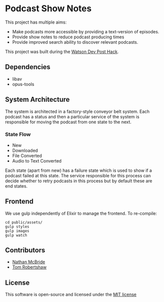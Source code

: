 # Podcast Show Notes

This project has multiple aims:

- Make podcasts more accessible by providing a text-version of episodes.
- Provide show notes to reduce podcast producing times
- Provide improved search ability to discover relevant podcasts.

This project was built during the [Watson Dev Post Hack](http://watson.devpost.com/).

## Dependencies

- libav
- opus-tools

## System Architecture

The system is architected in a factory-style conveyor belt system.  Each podcast has a status and then a particular
service of the system is responsible for moving the podcast from one state to the next. 

### State Flow

- New
- Downloaded
- File Converted
- Audio to Text Converted

Each state (apart from new) has a failure state which is used to show if a podcast failed at this state. The service
responsible for this process can decide whether to retry podcasts in this process but by default these are end states.
 
 
## Frontend

We use gulp independently of Elixir to manage the frontend.  To re-compile: 

    cd public/assets/
    gulp styles
    gulp images
    gulp watch

## Contributors

- [Nathan McBride](https://twitter.com/brideoweb)
- [Tom Robertshaw](https://twitter.com/bobbyshaw)

## License

This software is open-source and licensed under the [MIT license](http://opensource.org/licenses/MIT)
